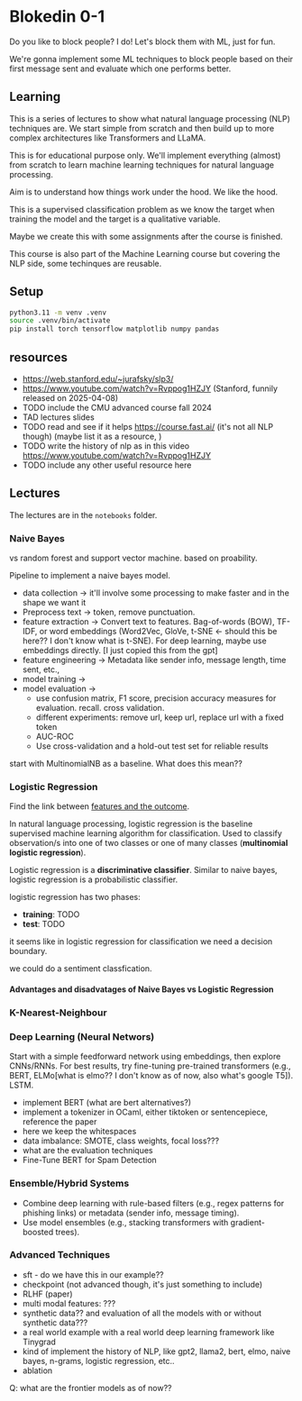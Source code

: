 # Blokedin 0-1
Do you like to block people? I do! Let's block them with ML, just for fun.

We're gonna implement some ML techniques to block people based on their first message sent and evaluate which one performs better.


## Learning
This is a series of lectures to show what natural language processing (NLP) techniques are. We start simple from scratch and then build up to more complex architectures like Transformers and LLaMA.

This is for educational purpose only. We'll implement everything (almost) from scratch to learn machine learning techniques for natural language processing.

Aim is to understand how things work under the hood. We like the hood.

This is a supervised classification problem as we know the target when training the model and the target is a qualitative variable.

Maybe we create this with some assignments after the course is finished.


This course is also part of the Machine Learning course but covering the NLP side, some techinques are reusable.


## Setup

```sh
python3.11 -m venv .venv
source .venv/bin/activate
pip install torch tensorflow matplotlib numpy pandas
```


## resources
- https://web.stanford.edu/~jurafsky/slp3/
- https://www.youtube.com/watch?v=Rvppog1HZJY (Stanford, funnily released on 2025-04-08)
- TODO include the CMU advanced course fall 2024
- TAD lectures slides
- TODO read and see if it helps https://course.fast.ai/ (it's not all NLP though) (maybe list it as a resource, )
- TODO write the history of nlp as in this video https://www.youtube.com/watch?v=Rvppog1HZJY
- TODO include any other useful resource here



## Lectures
The lectures are in the `notebooks` folder.



### Naive Bayes
vs random forest and support vector machine.
based on proability.

Pipeline to implement a naive bayes model.

- data collection -> it'll involve some processing to make faster and in the shape we want it
- Preprocess text -> token, remove punctuation.
- feature extraction -> Convert text to features. Bag-of-words (BOW), TF-IDF, or word embeddings (Word2Vec, GloVe, t-SNE <- should this be here?? I don't know what is t-SNE). For deep learning, maybe use embeddings directly. [I just copied this from the gpt]
- feature engineering -> Metadata like sender info, message length, time sent, etc.,
- model training -> 
- model evaluation ->
  - use confusion matrix, F1 score, precision accuracy measures for evaluation. recall. cross validation.
  - different experiments: remove url, keep url, replace url with a fixed token
  - AUC-ROC
  - Use cross-validation and a hold-out test set for reliable results

start with MultinomialNB as a baseline. What does this mean??

### Logistic Regression
Find the link between [features and the outcome](https://web.stanford.edu/~jurafsky/slp3/5.pdf).

In natural language processing, logistic regression is the baseline supervised machine learning algorithm for classification. Used to classify observation/s into one of two classes or one of many classes (**multinomial logistic regression**).

Logistic regression is a **discriminative classifier**. Similar to naive bayes, logistic regression is a probabilistic classifier.

logistic regression has two phases:
- **training**: TODO
- **test**: TODO


it seems like in logistic regression for classification we need a decision boundary.

we could do a sentiment classfication.


#### Advantages and disadvatages of Naive Bayes vs Logistic Regression

### K-Nearest-Neighbour


### Deep Learning (Neural Networs)

Start with a simple feedforward network using embeddings, then explore CNNs/RNNs. For best results, try fine-tuning pre-trained transformers (e.g., BERT, ELMo[what is elmo?? I don't know as of now, also what's google T5]). LSTM.

- implement BERT (what are bert alternatives?)
- implement a tokenizer in OCaml, either tiktoken or sentencepiece, reference the paper
- here we keep the whitespaces
- data imbalance: SMOTE, class weights, focal loss???
- what are the evaluation techniques
- Fine-Tune BERT for Spam Detection



### Ensemble/Hybrid Systems
- Combine deep learning with rule-based filters (e.g., regex patterns for phishing links) or metadata (sender info, message timing).
- Use model ensembles (e.g., stacking transformers with gradient-boosted trees).

### Advanced Techniques
- sft - do we have this in our example??
- checkpoint (not advanced though, it's just something to include)
- RLHF (paper)
- multi modal features: ???
- synthetic data?? and evaluation of all the models with or without synthetic data???
- a real world example with a real world deep learning framework like Tinygrad
- kind of implement the history of NLP, like gpt2, llama2, bert, elmo, naive bayes, n-grams, logistic regression, etc..
- ablation




Q: what are the frontier models as of now??